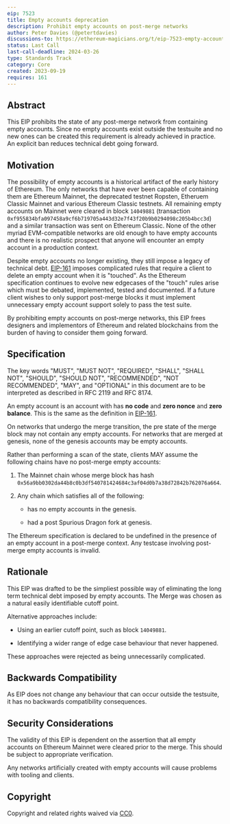 ```yaml
---
eip: 7523
title: Empty accounts deprecation
description: Prohibit empty accounts on post-merge networks
author: Peter Davies (@petertdavies)
discussions-to: https://ethereum-magicians.org/t/eip-7523-empty-accounts-deprecation/15870
status: Last Call
last-call-deadline: 2024-03-26
type: Standards Track
category: Core
created: 2023-09-19
requires: 161
---
```


## Abstract

This EIP prohibits the state of any post-merge network from containing empty accounts. Since no empty accounts exist outside the testsuite and no new ones can be created this requirement is already achieved in practice. An explicit ban reduces technical debt going forward.

## Motivation

The possibility of empty accounts is a historical artifact of the early history of Ethereum. The only networks that have ever been capable of containing them are Ethereum Mainnet, the deprecated testnet Ropsten, Etheruem Classic Mainnet and various Ethereum Classic testnets. All remaining empty accounts on Mainnet were cleared in block `14049881` (transaction `0xf955834bfa097458a9cf6b719705a443d32e7f43f20b9b0294098c205b4bcc3d`) and a similar transaction was sent on Ethereum Classic. None of the other myriad EVM-compatible networks are old enough to have empty accounts and there is no realistic prospect that anyone will encounter an empty account in a production context.

Despite empty accounts no longer existing, they still impose a legacy of technical debt. [EIP-161](./eip-161.md) imposes complicated rules that require a client to delete an empty account when it is "touched". As the Ethereum specification continues to evolve new edgecases of the "touch" rules arise which must be debated, implemented, tested and documented. If a future client wishes to only support post-merge blocks it must implement unnecessary empty account support solely to pass the test suite.

By prohibiting empty accounts on post-merge networks, this EIP frees designers and implementors of Ethereum and related blockchains from the burden of having to consider them going forward.

## Specification

The key words "MUST", "MUST NOT", "REQUIRED", "SHALL", "SHALL NOT", "SHOULD", "SHOULD NOT", "RECOMMENDED", "NOT RECOMMENDED", "MAY", and "OPTIONAL" in this document are to be interpreted as described in RFC 2119 and RFC 8174.

An empty account is an account with has **no code** and **zero nonce** and **zero balance**. This is the same as the definition in [EIP-161](./eip-161.md).

On networks that undergo the merge transition, the pre state of the merge block may not contain any empty accounts. For networks that are merged at genesis, none of the genesis accounts may be empty accounts.

Rather than performing a scan of the state, clients MAY assume the following chains have no post-merge empty accounts:

1. The Mainnet chain whose merge block has hash `0x56a9bb0302da44b8c0b3df540781424684c3af04d0b7a38d72842b762076a664`.

2. Any chain which satisfies all of the following:

    - has no empty accounts in the genesis.

    - had a post Spurious Dragon fork at genesis.
  
The Ethereum specification is declared to be undefined in the presence of an empty account in a post-merge context. Any testcase involving post-merge empty accounts is invalid.

## Rationale

This EIP was drafted to be the simpliest possible way of eliminating the long term technical debt imposed by empty accounts. The Merge was chosen as a natural easily identifiable cutoff point.

Alternative approaches include:

- Using an earlier cutoff point, such as block `14049881`.

- Identifying a wider range of edge case behaviour that never happened.

These approaches were rejected as being unnecessarily complicated.

## Backwards Compatibility

As EIP does not change any behaviour that can occur outside the testsuite, it has no backwards compatibility consequences.

## Security Considerations

The validity of this EIP is dependent on the assertion that all empty accounts on Ethereum Mainnet were cleared prior to the merge. This should be subject to appropriate verification.

Any networks artificially created with empty accounts will cause problems with tooling and clients.

## Copyright

Copyright and related rights waived via [CC0](../LICENSE.md).
